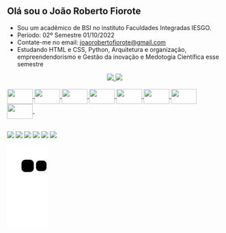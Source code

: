 ## Olá sou o João Roberto Fiorote
- Sou um acadêmico de BSI no instituto Faculdades Integradas IESGO.
- Período: 02º Semestre 01/10/2022
- Contate-me no email: joaorobertofiorote@gmail.com
- Estudando HTML e CSS, Python, Arquitetura e organização, empreendendorismo e Gestão da inovação e Medotogia Científica esse semestre
<div align="center">
  <a href=https://github.com/joaorobertofiorote">
  <img height="180em" src="https://github-readme-stats.vercel.app/api?username=joaorobertofiorote&show_icons=true&theme=dracula&include_all_commits=true&count_private=true"/>
  <img height="140em" src="https://github-readme-stats.vercel.app/api/top-langs/?username=joaorobertofiorote&layout=compact&langs_count=7&theme=dracula"/>
</div>
<div style="display: inline_block"><br>

  <img align="center" height="35" width="60" src="https://img.shields.io/badge/HTML-239120?style=for-the-badge&logo=html5&logoColor=white">
  <img align="center" height="35" width="60" src="https://img.shields.io/badge/CSS-239120?&style=for-the-badge&logo=css3&logoColor=white">
  <img align="center" height="35" width="60" src="https://img.shields.io/badge/HTML5-E34F26?style=for-the-badge&logo=html5&logoColor=white">
  <img align="center" height="35" width="60" src="https://img.shields.io/badge/CSS3-1572B6?style=for-the-badge&logo=css3&logoColor=white">
  <img align="center" height="35" width="60" src="https://img.shields.io/badge/Python-14354C?style=for-the-badge&logo=python&logoColor=white">
  <img align="center" height="35" width="60" src="https://img.shields.io/badge/Python-14354C?style=for-the-badge&logo=python&logoColor=white">
  <img align="center" height="35" width="60" src="https://img.shields.io/badge/Python-14354C?style=for-the-badge&logo=python&logoColor=white">
  <img align="center" height="35" width="60" src="https://img.shields.io/badge/Python-14354C?style=for-the-badge&logo=python&logoColor=white">
<img align=centertps://media.discordapp.net/attachments/639956127056134178/890373478988013628/Publicacoes_Instagram_1_1.png?width=676&height=676">
</div>
  
  ##
 
<div>
  <a href="https://www.linkedin.com/in/joao-roberto-fiorote/" target="_blank"><img src="https://img.shields.io/badge/LinkedIn-0077B5?style=for-the-badge&logo=linkedin&logoColor=white"></a>
  <a href="https://instagram.com/rafaballerini" target="_blank"><img src="https://img.shields.io/badge/-Instagram-%23E4405F?style=for-the- badge&logo=instagram&logoColor=white" target="_blank"></a>
 	<a href="https://www.twitch.tv/rafaballerinii" target="_blank"><img src="https://img.shields.io/badge/Twitch-9146FF?style=for-the- badge&logo=twitch&logoColor=white" target="_blank"></a>
 <a href="https://discord.gg/wagxzStdcR" target="_blank"><img src="https://img.shields.io/badge/Discord-7289DA?style=for-the-badge&logo= discord&logoColor=white" target="_blank"></a>
  <a href = "mailto:contatorafaballerini@gmail.com"><img src="https://img.shields.io/badge/-Gmail-%23333?style=for-the-badge&logo=gmail&logoColor=white" destino ="_blank"></a>
  <a href="https://www.linkedin.com/in/rafaella-ballerini-45875016a" target="_blank"><img src="https://img.shields.io/badge/-LinkedIn-% 230077B5?style=for-the-badge&logo=linkedin&logoColor=white" target="_blank"></a>
 
  ![Animação de cobra](https://github.com/rafaballerini/rafaballerini/blob/output/github-contribution-grid-snake.svg)
 
</div>
